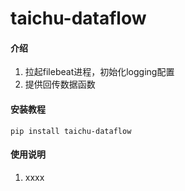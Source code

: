 # taichu-dataflow

#### 介绍
1.  拉起filebeat进程，初始化logging配置
2.  提供回传数据函数

#### 安装教程

```pip install taichu-dataflow```

#### 使用说明

1.  xxxx

